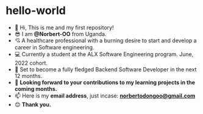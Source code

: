 # hello-world
- 👋 Hi, This is me and my first repository!
- 😎 I am **@Norbert-OO** from Uganda.
- 💘 A healthcare professional with a burning desire to start and develop a career in Software engineering.
- 💻 Currently a student at the ALX Software Engineering program. June, 2022 cohort.
- 💪 Set to become a fully fledged Backend Software Developer in the next 12 months.
- 💞 **Looking forward to your contributions to my learning projects in the coming months.**
- 📫 Here is my **email address**, just incase: **norbertodongoo@gmail.com**
- 😊 **Thank you.**
